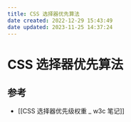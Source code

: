```yaml
---
title: CSS 选择器优先算法
date created: 2022-12-29 15:43:49
date updated: 2023-11-25 14:37:24
---
```


# CSS 选择器优先算法

## 参考

- [[CSS 选择器优先级权重 _ w3c 笔记]]
